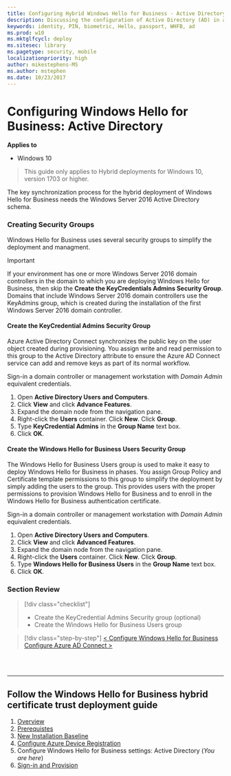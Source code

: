 ```yaml
---
title: Configuring Hybrid Windows Hello for Business - Active Directory (AD)
description: Discussing the configuration of Active Directory (AD) in a Hybrid deployment of Windows Hello for Business
keywords: identity, PIN, biometric, Hello, passport, WHFB, ad
ms.prod: w10
ms.mktglfcycl: deploy
ms.sitesec: library
ms.pagetype: security, mobile
localizationpriority: high
author: mikestephens-MS
ms.author: mstephen
ms.date: 10/23/2017
---
```

# Configuring Windows Hello for Business: Active Directory

**Applies to**
-   Windows 10

>This guide only applies to Hybrid deployments for Windows 10, version 1703 or higher.

The key synchronization process for the hybrid deployment of Windows Hello for Business needs the Windows Server 2016 Active Directory schema. 

### Creating Security Groups

Windows Hello for Business uses several security groups to simplify the deployment and managment.

> [!Important]
> If your environment has one or more Windows Server 2016 domain controllers in the domain to which you are deploying Windows Hello for Business, then skip the **Create the KeyCredentials Admins Security Group**.  Domains that include Windows Server 2016 domain controllers use the KeyAdmins group, which is created during the installation of the first Windows Server 2016 domain controller.

#### Create the KeyCredential Admins Security Group

Azure Active Directory Connect synchronizes the public key on the user object created during provisioning.  You assign write and read permission to this group to the Active Directory attribute to ensure the Azure AD Connect service can add and remove keys as part of its normal workflow.

Sign-in a domain controller or management workstation with *Domain Admin* equivalent credentials.

1.	Open **Active Directory Users and Computers**.
2.	Click **View** and click **Advance Features**.
3.	Expand the domain node from the navigation pane.
4.	Right-click the **Users** container. Click **New**. Click **Group**.
5.	Type **KeyCredential Admins** in the **Group Name** text box.
6.	Click **OK**.

#### Create the Windows Hello for Business Users Security Group

The Windows Hello for Business Users group is used to make it easy to deploy Windows Hello for Business in phases.  You assign Group Policy and Certificate template permissions to this group to simplify the deployment by simply adding the users to the group.  This provides users with the proper permissions to provision Windows Hello for Business and to enroll in the Windows Hello for Business authentication certificate.

Sign-in a domain controller or management workstation with *Domain Admin* equivalent credentials.

1.	Open **Active Directory Users and Computers**.
2.	Click **View** and click **Advanced Features**.
3.	Expand the domain node from the navigation pane.
4.	Right-click the **Users** container. Click **New**. Click **Group**.
5.	Type **Windows Hello for Business Users** in the **Group Name** text box.
6.	Click **OK**.

### Section Review

> [!div class="checklist"]
> * Create the KeyCredential Admins Security group (optional)
> * Create the Windows Hello for Business Users group

>[!div class="step-by-step"]
[< Configure Windows Hello for Business](hello-hybrid-cert-whfb-settings.md)
[Configure Azure AD Connect >](hello-hybrid-cert-whfb-settings-dir-sync.md)

<br><br>

<hr>

## Follow the Windows Hello for Business hybrid certificate trust deployment guide
1. [Overview](hello-hybrid-cert-trust.md)
2. [Prerequistes](hello-hybrid-cert-trust-prereqs.md)
3. [New Installation Baseline](hello-hybrid-cert-new-install.md)
4. [Configure Azure Device Registration](hello-hybrid-cert-trust-devreg.md)
5. Configure Windows Hello for Business settings: Active Directory (*You are here*)
6. [Sign-in and Provision](hello-hybrid-cert-whfb-provision.md)